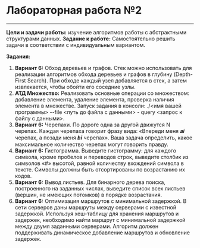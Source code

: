 # Лабораторная работа №2
---
__Цели и задачи работы:__ изучение алгоритмов работы с абстрактными структурами данных.
__Задание к работе:__ Самостоятельно решить задачи в соответствии с индивидуальным вариантом. 

__Задания:__
1. __Вариант 6:__ Обход деревьев и графов. Стек можно использовать для реализации алгоритмов обхода деревьев и графов в глубину (Depth-First Search). При обходе каждый узел добавляется в стек, а затем извлекается, чтобы обойти его соседние узлы. 
2. __АТД Множество:__ Реализовать основные операции со множеством: добавление элемента, удаление элемента, проверка наличия элемента в множестве. Запуск задания в консоли: ./<имя вашей программы> --file <путь до файла с данными> - query <запрос к файлу с данными>.
3. __Вариант 6:__ Черепахи. По дороге одна за другой движутся N черепах. Каждая черепаха говорит фразу вида: «Впереди меня 𝒂𝒊 черепах, а позади меня 𝒃𝒊 черепах». Ваша задача определить, какое максимальное количество черепах могут говорить правду.
4. __Вариант 6:__ Гистограмма. Выведите гистограмму: для каждого символа, кроме пробелов и переводов строк, выведите столбик из символов «#» высотой, равной количеству вхождений символа в тексте. Символы должны быть отсортированы по возрастанию их кодов.
5. __Вариант 6:__ Вывод листьев. Для бинарного дерева поиска, построенного на заданных числах, выведите список всех листьев (вершин, не имеющих потомков) в порядке возрастания.
6. __Вариант 6:__ Оптимизация маршрутов с минимальной задержкой. В сети серверов даны маршруты между серверами с известной задержкой. Используя хеш-таблицу для хранения маршрутов и задержек, необходимо найти маршрут с минимальной задержкой между двумя заданными серверами. Алгоритм должен поддерживать динамическое добавление маршрутов и обновление задержек.
